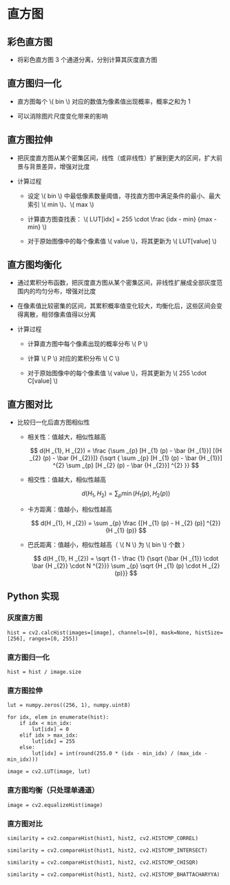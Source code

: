 <script type="text/javascript" src="http://cdn.mathjax.org/mathjax/latest/MathJax.js?config=default"></script>

# 直方图

## 彩色直方图

- 将彩色直方图 3 个通道分离，分别计算其灰度直方图

## 直方图归一化

- 直方图每个 \\( bin \\) 对应的数值为像素值出现概率，概率之和为 1

- 可以消除图片尺度变化带来的影响

## 直方图拉伸

- 把灰度直方图从某个密集区间，线性（或非线性）扩展到更大的区间，扩大前景与背景差异，增强对比度

- 计算过程

	- 设定 \\( bin \\) 中最低像素数量阈值，寻找直方图中满足条件的最小、最大索引 \\( min \\)、\\( max \\)

	- 计算直方图查找表： \\( LUT[idx] = 255 \cdot \frac {idx - min} {max - min} \\)

	- 对于原始图像中的每个像素值 \\( value \\)，将其更新为 \\( LUT[value] \\)

## 直方图均衡化

- 通过累积分布函数，把灰度直方图从某个密集区间，非线性扩展成全部灰度范围内的均匀分布，增强对比度

- 在像素值比较密集的区间，其累积概率值变化较大，均衡化后，这些区间会变得离散，相邻像素值得以分离

- 计算过程

	- 计算直方图中每个像素出现的概率分布 \\( P \\)
	
	- 计算 \\( P \\) 对应的累积分布 \\( C \\) 
	
	- 对于原始图像中的每个像素值 \\( value \\)，将其更新为 \\( 255 \cdot C[value] \\)

## 直方图对比

- 比较归一化后直方图相似性

	- 相关性：值越大，相似性越高
	
		$$ d(H _{1}, H _{2}) = \frac {\sum _{p} [H _{1} (p) - \bar {H _{1}}] [(H _{2} (p) - \bar {H _{2}}]} {\sqrt { \sum _{p} [H _{1} (p) - \bar {H _{1}}] ^{2} \sum _{p} [H _{2} (p) - \bar {H _{2}}] ^{2} }} $$
	
	- 相交性：值越大，相似性越高
	
		$$ d(H _{1}, H _{2}) = \sum _{p} \min(H _{1} (p), H _{2} (p)) $$

	- 卡方距离：值越小，相似性越高
	
		$$ d(H _{1}, H _{2}) = \sum _{p} \frac {[H _{1} (p) - H _{2} (p)] ^{2}} {H _{1} (p)} $$

	- 巴氏距离：值越小，相似性越高（ \\( N \\) 为 \\( bin \\) 个数 ）
	
		$$ d(H _{1}, H _{2}) = \sqrt {1 - \frac {1} {\sqrt {\bar {H _{1}} \cdot \bar {H _{2}} \cdot N ^{2}}} \sum _{p} \sqrt {H _{1} (p) \cdot H _{2} (p)}} $$

## Python 实现

### 灰度直方图

```
hist = cv2.calcHist(images=[image], channels=[0], mask=None, histSize=[256], ranges=[0, 255])
```

### 直方图归一化

```
hist = hist / image.size
```

### 直方图拉伸

```
lut = numpy.zeros((256, 1), numpy.uint8)

for idx, elem in enumerate(hist):
	if idx < min_idx:
		lut[idx] = 0
	elif idx > max_idx:
		lut[idx] = 255
	else:
		lut[idx] = int(round(255.0 * (idx - min_idx) / (max_idx - min_idx)))

image = cv2.LUT(image, lut)
```

### 直方图均衡（只处理单通道）

```
image = cv2.equalizeHist(image)
```

### 直方图对比

```
similarity = cv2.compareHist(hist1, hist2, cv2.HISTCMP_CORREL)

similarity = cv2.compareHist(hist1, hist2, cv2.HISTCMP_INTERSECT)

similarity = cv2.compareHist(hist1, hist2, cv2.HISTCMP_CHISQR)

similarity = cv2.compareHist(hist1, hist2, cv2.HISTCMP_BHATTACHARYYA)
```